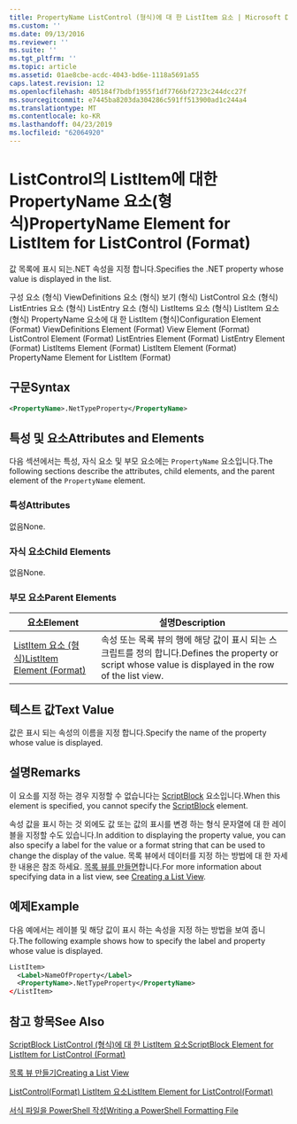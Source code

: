 ```yaml
---
title: PropertyName ListControl (형식)에 대 한 ListItem 요소 | Microsoft Docs
ms.custom: ''
ms.date: 09/13/2016
ms.reviewer: ''
ms.suite: ''
ms.tgt_pltfrm: ''
ms.topic: article
ms.assetid: 01ae8cbe-acdc-4043-bd6e-1118a5691a55
caps.latest.revision: 12
ms.openlocfilehash: 405184f7bdbf1955f1df7766bf2723c244dcc27f
ms.sourcegitcommit: e7445ba8203da304286c591ff513900ad1c244a4
ms.translationtype: MT
ms.contentlocale: ko-KR
ms.lasthandoff: 04/23/2019
ms.locfileid: "62064920"
---
```

# <a name="propertyname-element-for-listitem-for-listcontrol-format"></a><span data-ttu-id="bda68-102">ListControl의 ListItem에 대한 PropertyName 요소(형식)</span><span class="sxs-lookup"><span data-stu-id="bda68-102">PropertyName Element for ListItem for ListControl (Format)</span></span>

<span data-ttu-id="bda68-103">값 목록에 표시 되는.NET 속성을 지정 합니다.</span><span class="sxs-lookup"><span data-stu-id="bda68-103">Specifies the .NET property whose value is displayed in the list.</span></span>

<span data-ttu-id="bda68-104">구성 요소 (형식) ViewDefinitions 요소 (형식) 보기 (형식) ListControl 요소 (형식) ListEntries 요소 (형식) ListEntry 요소 (형식) ListItems 요소 (형식) ListItem 요소 (형식) PropertyName 요소에 대 한 ListItem (형식)</span><span class="sxs-lookup"><span data-stu-id="bda68-104">Configuration Element (Format) ViewDefinitions Element (Format) View Element (Format) ListControl Element (Format) ListEntries Element (Format) ListEntry Element (Format) ListItems Element (Format) ListItem Element (Format) PropertyName Element for ListItem (Format)</span></span>

## <a name="syntax"></a><span data-ttu-id="bda68-105">구문</span><span class="sxs-lookup"><span data-stu-id="bda68-105">Syntax</span></span>

```xml
<PropertyName>.NetTypeProperty</PropertyName>
```

## <a name="attributes-and-elements"></a><span data-ttu-id="bda68-106">특성 및 요소</span><span class="sxs-lookup"><span data-stu-id="bda68-106">Attributes and Elements</span></span>

<span data-ttu-id="bda68-107">다음 섹션에서는 특성, 자식 요소 및 부모 요소에는 `PropertyName` 요소입니다.</span><span class="sxs-lookup"><span data-stu-id="bda68-107">The following sections describe the attributes, child elements, and the parent element of the `PropertyName` element.</span></span>

### <a name="attributes"></a><span data-ttu-id="bda68-108">특성</span><span class="sxs-lookup"><span data-stu-id="bda68-108">Attributes</span></span>

<span data-ttu-id="bda68-109">없음</span><span class="sxs-lookup"><span data-stu-id="bda68-109">None.</span></span>

### <a name="child-elements"></a><span data-ttu-id="bda68-110">자식 요소</span><span class="sxs-lookup"><span data-stu-id="bda68-110">Child Elements</span></span>

<span data-ttu-id="bda68-111">없음</span><span class="sxs-lookup"><span data-stu-id="bda68-111">None.</span></span>

### <a name="parent-elements"></a><span data-ttu-id="bda68-112">부모 요소</span><span class="sxs-lookup"><span data-stu-id="bda68-112">Parent Elements</span></span>

|<span data-ttu-id="bda68-113">요소</span><span class="sxs-lookup"><span data-stu-id="bda68-113">Element</span></span>|<span data-ttu-id="bda68-114">설명</span><span class="sxs-lookup"><span data-stu-id="bda68-114">Description</span></span>|
|-------------|-----------------|
|[<span data-ttu-id="bda68-115">ListItem 요소 (형식)</span><span class="sxs-lookup"><span data-stu-id="bda68-115">ListItem Element (Format)</span></span>](./listitem-element-for-listitems-for-listcontrol-format.md)|<span data-ttu-id="bda68-116">속성 또는 목록 뷰의 행에 해당 값이 표시 되는 스크립트를 정의 합니다.</span><span class="sxs-lookup"><span data-stu-id="bda68-116">Defines the property or script whose value is displayed in the row of the list view.</span></span>|

## <a name="text-value"></a><span data-ttu-id="bda68-117">텍스트 값</span><span class="sxs-lookup"><span data-stu-id="bda68-117">Text Value</span></span>

<span data-ttu-id="bda68-118">값은 표시 되는 속성의 이름을 지정 합니다.</span><span class="sxs-lookup"><span data-stu-id="bda68-118">Specify the name of the property whose value is displayed.</span></span>

## <a name="remarks"></a><span data-ttu-id="bda68-119">설명</span><span class="sxs-lookup"><span data-stu-id="bda68-119">Remarks</span></span>

<span data-ttu-id="bda68-120">이 요소를 지정 하는 경우 지정할 수 없습니다는 [ScriptBlock](./scriptblock-element-for-listitem-for-listcontrol-format.md) 요소입니다.</span><span class="sxs-lookup"><span data-stu-id="bda68-120">When this element is specified, you cannot specify the [ScriptBlock](./scriptblock-element-for-listitem-for-listcontrol-format.md) element.</span></span>

<span data-ttu-id="bda68-121">속성 값을 표시 하는 것 외에도 값 또는 값의 표시를 변경 하는 형식 문자열에 대 한 레이블을 지정할 수도 있습니다.</span><span class="sxs-lookup"><span data-stu-id="bda68-121">In addition to displaying the property value, you can also specify a label for the value or a format string that can be used to change the display of the value.</span></span> <span data-ttu-id="bda68-122">목록 뷰에서 데이터를 지정 하는 방법에 대 한 자세한 내용은 참조 하세요. [목록 뷰를 만들면](./creating-a-list-view.md)합니다.</span><span class="sxs-lookup"><span data-stu-id="bda68-122">For more information about specifying data in a list view, see [Creating a List View](./creating-a-list-view.md).</span></span>

## <a name="example"></a><span data-ttu-id="bda68-123">예제</span><span class="sxs-lookup"><span data-stu-id="bda68-123">Example</span></span>

<span data-ttu-id="bda68-124">다음 예에서는 레이블 및 해당 값이 표시 하는 속성을 지정 하는 방법을 보여 줍니다.</span><span class="sxs-lookup"><span data-stu-id="bda68-124">The following example shows how to specify the label and property whose value is displayed.</span></span>

```xml
ListItem>
  <Label>NameOfProperty</Label>
  <PropertyName>.NetTypeProperty</PropertyName>
</ListItem>

```

## <a name="see-also"></a><span data-ttu-id="bda68-125">참고 항목</span><span class="sxs-lookup"><span data-stu-id="bda68-125">See Also</span></span>

[<span data-ttu-id="bda68-126">ScriptBlock ListControl (형식)에 대 한 ListItem 요소</span><span class="sxs-lookup"><span data-stu-id="bda68-126">ScriptBlock Element for ListItem for ListControl (Format)</span></span>](./scriptblock-element-for-listitem-for-listcontrol-format.md)

[<span data-ttu-id="bda68-127">목록 뷰 만들기</span><span class="sxs-lookup"><span data-stu-id="bda68-127">Creating a List View</span></span>](./creating-a-list-view.md)

[<span data-ttu-id="bda68-128">ListControl(Format) ListItem 요소</span><span class="sxs-lookup"><span data-stu-id="bda68-128">ListItem Element for ListControl(Format)</span></span>](./listitem-element-for-listitems-for-listcontrol-format.md)

[<span data-ttu-id="bda68-129">서식 파일을 PowerShell 작성</span><span class="sxs-lookup"><span data-stu-id="bda68-129">Writing a PowerShell Formatting File</span></span>](./writing-a-powershell-formatting-file.md)
